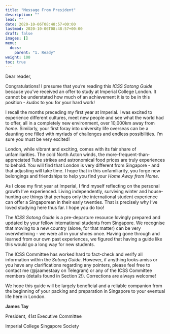 ```yaml
---
title: "Message From President"
description: ""
lead: ""
date: 2020-10-06T08:48:57+00:00
lastmod: 2020-10-06T08:48:57+00:00
draft: false
images: []
menu:
  docs:
    parent: "1. Ready"
weight: 100
toc: true
---
```

Dear reader,

Congratulations! I presume that you’re reading this *ICSS Sotong Guide* because you’ve received an offer to study at Imperial College London. It cannot be understated how much of an achievement it is to be in this position - *kudos* to you for your hard work!

I recall the months preceding my first year at Imperial. I was excited to experience different cultures, meet new people and see what the world had to offer, all in a completely new environment, over 10,000km away from *home*. Similarly, your first foray into university life overseas can be a daunting one filled with myriads of challenges and endless possibilities. I’m sure you must be very excited!

London, while vibrant and exciting, comes with its fair share of unfamiliarities. The cold North Acton winds, the more-frequent-than-appreciated Tube strikes and astronomical food prices are truly experiences to behold. You will find that London is very different from Singapore - and that adjusting will take time. I hope that in this unfamiliarity, you forge new belongings and friendships to help you find your *Home Away from Home*.

As I close my first year at Imperial, I find myself reflecting on the personal growth I’ve experienced. Living independently, surviving winter and house-hunting are things that perhaps only the international student experience can offer a Singaporean in their early twenties. That is precisely why I’ve loved studying here thus far. I hope you do too!

The *ICSS Sotong Guide* is a pre-departure resource lovingly prepared and updated by your fellow international students from Singapore. We recognise that moving to a new country (alone, for that matter) can be very overwhelming - we were all in your shoes once. Having gone through and learned from our own past experiences, we figured that having a guide like this would go a long way for new students.

The ICSS Committee has worked hard to fact-check and verify all information within the *Sotong Guide*. However, if anything looks amiss or you have any clarifications regarding any pointers, please feel free to contact me (@jaamestaay on Telegram) or any of the ICSS Committee members (details found in Section 2!). Corrections are always welcome!

We hope this guide will be largely beneficial and a reliable companion from the beginning of your packing and preparation in Singapore to your eventual life here in London.

**James Tay**

President, 41st Executive Committee

Imperial College Singapore Society
